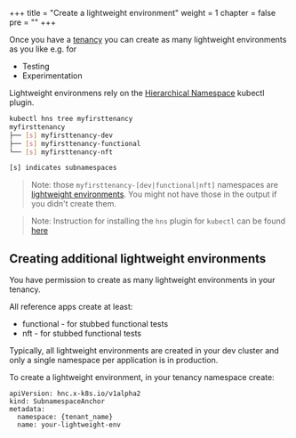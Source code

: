 +++
title = "Create a lightweight environment"
weight = 1
chapter = false
pre = ""
+++

Once you have a [tenancy](/app/tenancy/) you can create as many lightweight environments as you like e.g. for
* Testing
* Experimentation

Lightweight environmens rely on the [Hierarchical Namespace](https://kubernetes.io/blog/2020/08/14/introducing-hierarchical-namespaces/) kubectl plugin.

```bash
kubectl hns tree myfirsttenancy
myfirsttenancy
├── [s] myfirsttenancy-dev
├── [s] myfirsttenancy-functional
└── [s] myfirsttenancy-nft

[s] indicates subnamespaces
```

> Note:
> those `myfirsttenancy-[dev|functional|nft]` namespaces are [lightweight environments](#creating-additional-lightweight-environments).
> You might not have those in the output if you didn't create them.

> Note: Instruction for installing the `hns` plugin for `kubectl` can be found [here](https://github.com/kubernetes-sigs/hierarchical-namespaces/releases)

## Creating additional lightweight environments

You have permission to create as many lightweight environments in your tenancy.

All reference apps create at least:

* functional - for stubbed functional tests
* nft - for stubbed functional tests

Typically, all lightweight environments are created in your dev cluster and only
a single namespace per application is in production.

To create a lightweight environment, in your tenancy namespace create:


```
apiVersion: hnc.x-k8s.io/v1alpha2
kind: SubnamespaceAnchor
metadata:
  namespace: {tenant_name}
  name: your-lightweight-env
```
